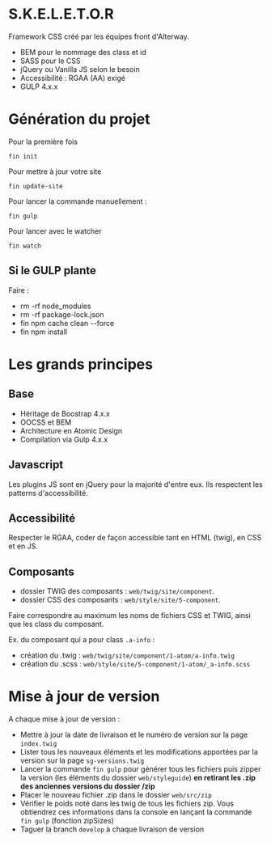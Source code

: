 # S.K.E.L.E.T.O.R

Framework CSS créé par les équipes front d'Alterway.
- BEM pour le nommage des class et id
- SASS pour le CSS
- jQuery ou Vanilla JS selon le besoin
- Accessibilité : RGAA (AA) exigé
- GULP 4.x.x

# Génération du projet

Pour la première fois
```
fin init
```

Pour mettre à jour votre site
```
fin update-site
```

Pour lancer la commande manuellement :
```
fin gulp
```

Pour lancer avec le watcher
```
fin watch
```

## Si le GULP plante

Faire :
- rm -rf node_modules
- rm -rf package-lock.json
- fin npm cache clean --force
- fin npm install

# Les grands principes

## Base
- Héritage de Boostrap 4.x.x
- OOCSS et BEM
- Architecture en Atomic Design
- Compilation via Gulp 4.x.x

## Javascript
Les plugins JS sont en jQuery pour la majorité d'entre eux.
Ils respectent les patterns d'accessibilité.

## Accessibilité
Respecter le RGAA, coder de façon accessible tant en HTML (twig), en CSS et en JS.

## Composants
- dossier TWIG des composants : `web/twig/site/component`.
- dossier CSS des composants : `web/style/site/5-component`.

Faire correspondre au maximum les noms de fichiers CSS et TWIG, ainsi que les class du composant.

Ex. du composant qui a pour class `.a-info` :
- création du .twig : `web/twig/site/component/1-atom/a-info.twig`
- création du .scss : `web/style/site/5-component/1-atom/_a-info.scss`

# Mise à jour de version

A chaque mise à jour de version :
- Mettre à jour la date de livraison et le numéro de version sur la page `index.twig`
- Lister tous les nouveaux éléments et les modifications apportées par la version sur la page `sg-versions.twig`
- Lancer la commande `fin gulp` pour générer tous les fichiers puis zipper la version (les éléments du dossier `web/styleguide`) **en retirant les .zip des anciennes versions du dossier /zip**
- Placer le nouveau fichier .zip dans le dossier `web/src/zip`
- Vérifier le poids noté dans les twig de tous les fichiers zip. Vous obtiendrez ces informations dans la console en lançant la commande `fin gulp` (fonction zipSizes)
- Taguer la branch `develop` à chaque livraison de version